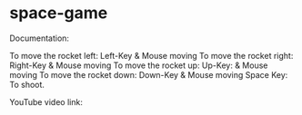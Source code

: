 # space-game

Documentation:

To move the rocket left: Left-Key & Mouse moving
To move the rocket right: Right-Key & Mouse moving
To move the rocket up: Up-Key:  & Mouse moving
To move the rocket down: Down-Key & Mouse moving
Space Key: To shoot.


YouTube video link: 


